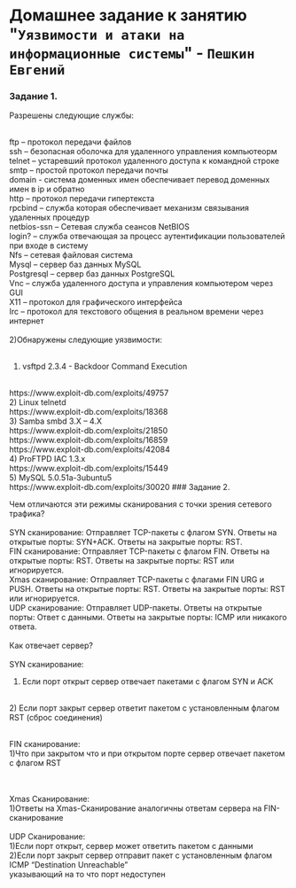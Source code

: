 # Домашнее задание к занятию "`Уязвимости и атаки на информационные системы`" - `Пешкин Евгений`

### Задание 1.

Разрешены следующие службы:
<br/>
<br/>

ftp – протокол передачи файлов
<br/>
ssh – безопасная оболочка для удаленного управления компьютеорм
<br/>
telnet – устаревший протокол удаленного доступа к командной строке
<br/>
smtp – простой протокол передачи почты
<br/>
domain -  cистема доменных имен обеспечивает перевод доменных имен в ip и обратно 
<br/>
http – протокол передачи гипертекста
<br/>
rpcbind – служба которая обеспечивает механизм связывания удаленных процедур
<br/>
netbios-ssn – Сетевая служба сеансов NetBIOS
<br/>
login? – служба отвечающая за процесс аутентификации пользователей при входе в систему
<br/>
Nfs – сетевая файловая система
<br/>
Mysql – сервер баз данных MySQL
<br/>
Postgresql – сервер баз данных PostgreSQL
<br/>
Vnc – cлужба удаленного доступа и управления компьютером через GUI
<br/>
X11 – протокол для графического интерфейса 
<br/>
Irc – протокол для текстового общения в реальном времени через интернет
<br/>
<br/>
2)Обнаружены следующие уязвимости:
<br/>
<br/>
1) vsftpd 2.3.4 - Backdoor Command Execution
<br/>
https://www.exploit-db.com/exploits/49757
<br/>
2) Linux telnetd 
<br/>
https://www.exploit-db.com/exploits/18368
<br/>
3) Samba smbd 3.X – 4.X 
<br/>
https://www.exploit-db.com/exploits/21850
<br/>
https://www.exploit-db.com/exploits/16859
<br/>
https://www.exploit-db.com/exploits/42084
<br/>
4) ProFTPD IAC 1.3.x
<br/>
https://www.exploit-db.com/exploits/15449
<br/>
5) MySQL 5.0.51a-3ubuntu5
<br/>
https://www.exploit-db.com/exploits/30020
### Задание 2.

Чем отличаются эти режимы сканирования с точки зрения сетевого трафика?
<br/>
<br/>
SYN сканирование: Отправляет TCP-пакеты с флагом SYN. Ответы на открытые порты: SYN+ACK. Ответы на закрытые порты: RST.
<br/>
FIN сканирование: Отправляет TCP-пакеты с флагом FIN. Ответы на открытые порты: RST. Ответы на закрытые порты: RST или игнорируется.
<br/>
Xmas сканирование: Отправляет TCP-пакеты с флагами FIN URG и PUSH. Ответы на открытые порты: RST. Ответы на закрытые порты: RST или игнорируется.
<br/>
UDP сканирование: Отправляет UDP-пакеты. Ответы на открытые порты: Ответ с данными. Ответы на закрытые порты: ICMP  или никакого ответа.
<br/>
<br/>
Как отвечает сервер?
<br/>
<br/>
SYN сканирование:
<br/>
1) Если порт открыт сервер отвечает пакетами с флагом SYN и ACK
<br/>
2) Если порт закрыт сервер ответит пакетом с установленным флагом RST (сброс соединения)
<br/>
<br/>

FIN сканирование:
<br/>
1)Что при закрытом что и при открытом порте сервер отвечает пакетом с флагом RST 

<br/>
<br/>
Xmas Сканирование:
<br/>
1)Ответы на Xmas-Сканирование аналогичны ответам сервера на FIN-сканирование
<br/>
<br/>
UDP Сканирование:
<br/>
1)Если порт открыт, сервер может ответить пакетом с данными
<br/>
2)Если порт закрыт сервер отправит пакет с установленным флагом ICMP “Destination Unreachable”
<br/>
указывающий на то что порт недоступен
